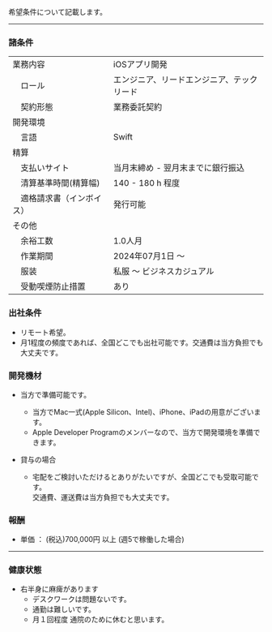 希望条件について記載します。

---

### 諸条件

| | |
|---------|-------------|
| 業務内容 | iOSアプリ開発 |  
| 　ロール   | エンジニア、リードエンジニア、テックリード |
| 　契約形態 | 業務委託契約 |   
| 開発環境 |  |
| 　言語    | Swift       |
| 精算 |  |
| 　支払いサイト | 当月末締め - 翌月末までに銀行振込 |
| 　清算基準時間(精算幅) | 140 - 180 h 程度 |
| 　適格請求書（インボイス） | 発行可能 |
| その他 |  |
| 　余裕工数 | 1.0人月  |
| 　作業期間 | 2024年07月1日 〜  |
| 　服装　　| 私服 〜 ビジネスカジュアル |
| 　受動喫煙防止措置 | あり |

### 出社条件
  - リモート希望。
  - 月1程度の頻度であれば、全国どこでも出社可能です。交通費は当方負担でも大丈夫です。

### 開発機材
- 当方で準備可能です。
  - 当方でMac一式(Apple Silicon、Intel)、iPhone、iPadの用意がございます。
  - Apple Developer Programのメンバーなので、当方で開発環境を準備できます。

- 貸与の場合
  - 宅配をご検討いただけるとありがたいですが、全国どこでも受取可能です。<br>
    交通費、運送費は当方負担でも大丈夫です。

### 報酬
- 単価 ： (税込)700,000円 以上 (週5で稼働した場合)

---

### 健康状態

- 右半身に麻痺があります
  - デスクワークは問題ないです。
  - 通勤は難しいです。
  - 月１回程度 通院のために休むと思います。

